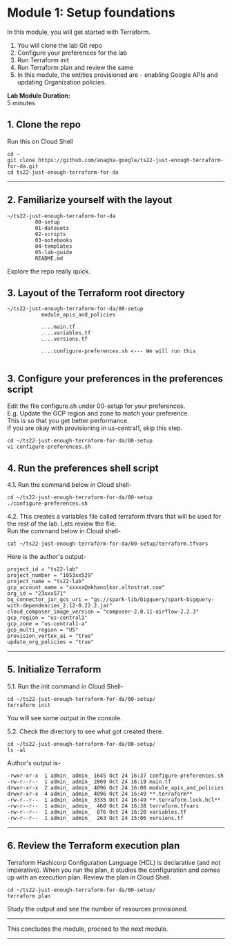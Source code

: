 # Module 1: Setup foundations

In this module, you will get started with Terraform.
1. You will clone the lab Git repo
2. Configure your preferences for the lab
3. Run Terraform init
4. Run Terraform plan and review the same
5. In this module, the entities provisioned are - enabling Google APIs and updating Organization policies. 

**Lab Module Duration:** <br>
5 minutes 

## 1. Clone the repo
Run this on Cloud Shell
```
cd ~
git clone https://github.com/anagha-google/ts22-just-enough-terraform-for-da.git
cd ts22-just-enough-terraform-for-da
```

<hr>

## 2. Familiarize yourself with the layout

```
~/ts22-just-enough-terraform-for-da
         00-setup
         01-datasets
         02-scripts
         03-notebooks
         04-templates
         05-lab-guide
         README.md
```
Explore the repo really quick.

## 3. Layout of the Terraform root directory
```
~/ts22-just-enough-terraform-for-da/00-setup
           module_apis_and_policies
           
           ....main.tf
           ....variables.tf
           ....versions.tf
           
           ....configure-preferences.sh <--- We will run this 
           
```

## 3. Configure your preferences in the preferences script

Edit the file configure.sh under 00-setup for your preferences.<br>
E.g. Update the GCP region and zone to match your preference.<br>
This is so that you get better performance.<br>
If you are okay with provisioning in us-central1, skip this step.

```
cd ~/ts22-just-enough-terraform-for-da/00-setup
vi configure-preferences.sh
```

## 4. Run the preferences shell script

4.1. Run the command below in Cloud shell-
```
cd ~/ts22-just-enough-terraform-for-da/00-setup
./configure-preferences.sh
```

4.2. This creates a variables file called terraform.tfvars that will be used for the rest of the lab. Lets review the file.<br>
Run the command below in Cloud shell-
```
cat ~/ts22-just-enough-terraform-for-da/00-setup/terraform.tfvars
```

Here is the author's output-
```
project_id = "ts22-lab"
project_number = "1053xx529"
project_name = "ts22-lab"
gcp_account_name = "xxxxx@akhanolkar.altostrat.com"
org_id = "23xxx571"
bq_connector_jar_gcs_uri = "gs://spark-lib/bigquery/spark-bigquery-with-dependencies_2.12-0.22.2.jar"
cloud_composer_image_version = "composer-2.0.11-airflow-2.2.3"
gcp_region = "us-central1"
gcp_zone = "us-central1-a"
gcp_multi_region = "US"
provision_vertex_ai = "true"
update_org_policies = "true"

```

<hr>

## 5. Initialize Terraform

5.1. Run the init command in Cloud Shell-
```
cd ~/ts22-just-enough-terraform-for-da/00-setup/
terraform init
```
You will see some output in the console. <br>

5.2. Check the directory to see what got created there.

```
cd ~/ts22-just-enough-terraform-for-da/00-setup/
ls -al
```

Author's output is-
```
-rwxr-xr-x  1 admin_ admin_ 1645 Oct 24 16:37 configure-preferences.sh
-rw-r--r--  1 admin_ admin_ 2869 Oct 24 16:19 main.tf
drwxr-xr-x  2 admin_ admin_ 4096 Oct 24 16:08 module_apis_and_policies
drwxr-xr-x  4 admin_ admin_ 4096 Oct 24 16:49 **.terraform**
-rw-r--r--  1 admin_ admin_ 3335 Oct 24 16:49 **.terraform.lock.hcl**
-rw-r--r--  1 admin_ admin_  460 Oct 24 16:38 terraform.tfvars
-rw-r--r--  1 admin_ admin_  876 Oct 24 16:20 variables.tf
-rw-r--r--  1 admin_ admin_  263 Oct 24 15:06 versions.tf
```

<hr>

## 6. Review the Terraform execution plan

Terraform Hashicorp Configuration Language (HCL) is declarative (and not imperative). When you run the plan, it studies the configuration and comes up with an execution plan. Review the plan in Cloud Shell.

```
cd ~/ts22-just-enough-terraform-for-da/00-setup/
terraform plan
```

Study the output and see the number of resources provisioned.

<hr>
This concludes the module, proceed to the next module.
<hr>
